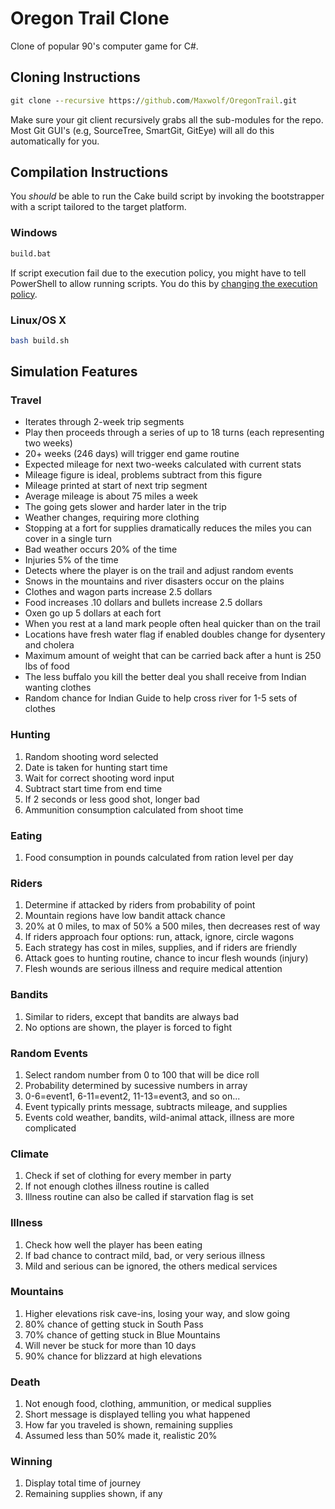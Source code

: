 # Oregon Trail Clone #

Clone of popular 90's computer game for C#.

## Cloning Instructions ##

```cmd
git clone --recursive https://github.com/Maxwolf/OregonTrail.git
```

Make sure your git client recursively grabs all the sub-modules for the repo. Most Git GUI's (e.g, SourceTree, SmartGit, GitEye) will all do this automatically for you. 

## Compilation Instructions ##

You *should* be able to run the Cake build script by invoking the bootstrapper with a script tailored to the target platform.

### Windows ###

```cmd
build.bat
```

If script execution fail due to the execution policy, you might have to tell PowerShell to allow running scripts. You do this by [changing the execution policy](https://technet.microsoft.com/en-us/library/ee176961.aspx).

### Linux/OS X ###

```bash
bash build.sh
```

## Simulation Features ##

### Travel ###
 * Iterates through 2-week trip segments
 * Play then proceeds through a series of up to 18 turns 
   (each representing two weeks)
 * 20+ weeks (246 days) will trigger end game routine
 * Expected mileage for next two-weeks calculated with current stats
 * Mileage figure is ideal, problems subtract from this figure
 * Mileage printed at start of next trip segment
 * Average mileage is about 75 miles a week
 * The going gets slower and harder later in the trip
 * Weather changes, requiring more clothing
 * Stopping at a fort for supplies dramatically reduces 
   the miles you can cover in a single turn
 * Bad weather occurs 20% of the time
 * Injuries 5% of the time
 * Detects where the player is on the trail and adjust random events
 * Snows in the mountains and river disasters occur on the plains
 * Clothes and wagon parts increase 2.5 dollars
 * Food increases .10 dollars and bullets increase 2.5 dollars
 * Oxen go up 5 dollars at each fort
 * When you rest at a land mark people often heal quicker than on the trail
 * Locations have fresh water flag if enabled doubles change for dysentery
   and cholera
 * Maximum amount of weight that can be carried back after a hunt
   is 250 lbs of food
 * The less buffalo you kill the better deal you shall receive
   from Indian wanting clothes
 * Random chance for Indian Guide to help cross river for 1-5 sets of clothes
 
### Hunting ###
1. Random shooting word selected
2. Date is taken for hunting start time
3. Wait for correct shooting word input
4. Subtract start time from end time
5. If 2 seconds or less good shot, longer bad
6. Ammunition consumption calculated from shoot time

### Eating ###
 1. Food consumption in pounds calculated from ration level per day

### Riders ###
 1. Determine if attacked by riders from probability of point
 2. Mountain regions have low bandit attack chance
 3. 20% at 0 miles, to max of 50% a 500 miles, then decreases rest of way
 4. If riders approach four options: run, attack, ignore, circle wagons
 5. Each strategy has cost in miles, supplies, and if riders are friendly
 6. Attack goes to hunting routine, chance to incur flesh wounds (injury)
 7. Flesh wounds are serious illness and require medical attention

### Bandits ###
 1. Similar to riders, except that bandits are always bad
 2. No options are shown, the player is forced to fight

### Random Events ###
 1. Select random number from 0 to 100 that will be dice roll
 2. Probability determined by sucessive numbers in array
 3. 0-6=event1, 6-11=event2, 11-13=event3, and so on...
 4. Event typically prints message, subtracts mileage, and supplies
 5. Events cold weather, bandits, wild-animal attack, illness
 are more complicated

### Climate ###
 1. Check if set of clothing for every member in party
 2. If not enough clothes illness routine is called
 3. Illness routine can also be called if starvation flag is set

### Illness ###
 1. Check how well the player has been eating
 2. If bad chance to contract mild, bad, or very serious illness
 3. Mild and serious can be ignored, the others medical services

### Mountains ###
 1. Higher elevations risk cave-ins, losing your way, and slow going
 2. 80% chance of getting stuck in South Pass
 3. 70% chance of getting stuck in Blue Mountains
 4. Will never be stuck for more than 10 days
 5. 90% chance for blizzard at high elevations

### Death ###
 1. Not enough food, clothing, ammunition, or medical supplies
 2. Short message is displayed telling you what happened
 3. How far you traveled is shown, remaining supplies
 4. Assumed less than 50% made it, realistic 20%

### Winning ###
 1. Display total time of journey
 2. Remaining supplies shown, if any